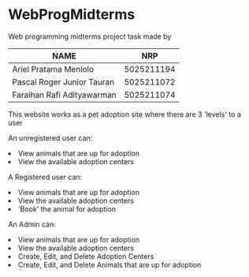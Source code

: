 # WebProgMidterms

Web programming midterms project task made by

| NAME                      | NRP       |
|---------------------------|-----------|
|Ariel Pratama Menlolo      |5025211194 |
|Pascal Roger Junior Tauran |5025211072 |
|Faraihan Rafi Adityawarman |5025211074 |

This website works as a pet adoption site where there are 3 'levels' to a user <br>
  
An unregistered user can:
<li> View animals that are up for adoption  
<li> View the available adoption centers  
<br>

A Registered user can:
<li> View animals that are up for adoption  
<li> View the available adoption centers  
<li> 'Book' the animal for adoption  
<br>

An Admin can:
<li> View animals that are up for adoption  
<li> View the available adoption centers  
<li> Create, Edit, and Delete Adoption Centers  
<li> Create, Edit, and Delete Animals that are up for adoption  
